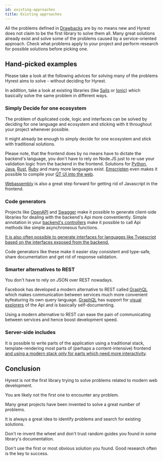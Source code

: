```yaml
---
id: existing-approaches
title: Existing approaches
---
```


All the problems defined in [Drawbacks](drawbacks) are by no means new and Hyrest does not claim to be the first library to solve them all. Many great solutions already exist and solve some of the problems caused by a service-oriented approach. Check what problems apply to your project and perform research for possible solutions before picking one.

## Hand-picked examples

Please take a look at the following advices for solving many of the problems Hyrest aims to solve - without deciding for Hyrest.

In addition, take a look at existing libraries (like [Sails](https://sailsjs.com/) or [Ionic](https://ionicframework.com/)) which basically solve the same problem in different ways.

### Simply Decide for one ecosystem

The problem of duplicated code, logic and interfaces can be solved by deciding for one language and ecosystem and sticking with it throughout your project whenever possible.

It might already be enough to simply decide for one ecosystem and stick with traditional solutions.

Please note, that the frontend does by no means have to dictate the backend's language, you don't have to rely on Node.JS just to re-use your validation logic from the backend in the frontend. Solutions for [Python](https://www.transcrypt.org/), [Java](http://www.gwtproject.org/), [Rust](https://github.com/DenisKolodin/yew), [Ruby](https://opalrb.com/) and many more languages exist. [Emscripten](https://github.com/kripken/emscripten) even makes it possible to compile your [QT UI into the web](https://wiki.qt.io/Qt_for_WebAssembly).

[Webassembly](https://webassembly.org/) is also a great step forward for getting rid of Javascript in the frontend.

### Code generators

Projects like [OpenAPI](https://www.openapis.org/) and [Swagger](https://swagger.io/) make it possible to generate client-side libraries for dealing with the backend's Api more conventiently. Simple annotation in your [backend's controllers](https://pypi.org/project/flask-apispec/) make it possible to call Api methods like simple asynchroneous functions.

[It is also often possible to generate interfaces for languages like Typescript based on the interfaces exposed from the backend.](https://swagger.io/tools/swagger-codegen/)

Code generators like these make it easier stay consistent and type-safe, share documentation and get rid of response validation.

### Smarter alternatives to REST

You don't have to rely on JSON over REST nowadays.

Facebook has developed a modern alternative to REST called [GraphQL](https://graphql.org/) which makes communication between services much more convenient byfeaturing its own query language. [GraphQL](https://graphql.org/) has support for [visual explorers](https://github.com/graphql/graphiql) of the Api and is basically self-documenting.

Using a modern alternative to REST can ease the pain of communicating between services and hence boost development speed.

### Server-side includes

It is possible to write parts of the application using a traditional stack, template-rendering most parts of (perhaps a content-intensive) frontend [and using a modern stack only for parts which need more interactivity](https://en.wikipedia.org/wiki/Server_Side_Includes).

## Conclusion

Hyrest is not the first library trying to solve problems related to modern web development.

You are likely not the first one to encounter any problem.

Many great projects have been invented to solve a great number of problems.

It is always a great idea to identify problems and search for existing solutions.

Don't re-invent the wheel and don't trust random guides you found in some library's documentation.

Don't use the first or most obvious solution you found. Good research often is the key to success.
